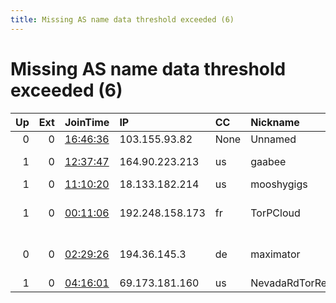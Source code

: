 ```yaml
---
title: Missing AS name data threshold exceeded (6)
---
```


# Missing AS name data threshold exceeded (6)

|   Up |   Ext | JoinTime                                                                                            | IP              | CC   | Nickname         |   ORp |   Dirp | Version   | Contact                   | OS    |   eFamMembers |
|-----:|------:|:----------------------------------------------------------------------------------------------------|:----------------|:-----|:-----------------|------:|-------:|:----------|:--------------------------|:------|--------------:|
|    0 |     0 | [16:46:36](https://metrics.torproject.org/rs.html#details/10DB570DF550155B92535089D023AAD67BA36B58) | 103.155.93.82   | None | Unnamed          |  9011 |      0 | 0.3.5.12  | None                      | Linux |             1 |
|    1 |     0 | [12:37:47](https://metrics.torproject.org/rs.html#details/3FC97303375DA5E0D49FA03F7DE9489C1086B1D4) | 164.90.223.213  | us   | gaabee           |  9001 |   9030 | 0.4.4.6   | gaabee24 at protonmail do | Linux |             1 |
|    1 |     0 | [11:10:20](https://metrics.torproject.org/rs.html#details/AAE30543E357942A478D8B4A1FEE2E1DFD5E7687) | 18.133.182.214  | us   | mooshygigs       |   443 |   9030 | 0.4.2.7   | None                      | Linux |             1 |
|    1 |     0 | [00:11:06](https://metrics.torproject.org/rs.html#details/12DFC8CE6BD3C5BF0CCBC4DAFFE1F072A8A797E7) | 192.248.158.173 | fr   | TorPCloud        |  9001 |      0 | 0.4.4.6   | admin at planet-cloud dot | Linux |             1 |
|    0 |     0 | [02:29:26](https://metrics.torproject.org/rs.html#details/76C15832AC4E7ACA1510CF9FA366A3FB64FBCEC8) | 194.36.145.3    | de   | maximator        |  9001 |   9030 | 0.3.5.10  | 0xA11D67AA Peter Kornherr | Linux |             1 |
|    1 |     0 | [04:16:01](https://metrics.torproject.org/rs.html#details/C08101FB1A1317EA903C970FAFA3E0340A9CB5F7) | 69.173.181.160  | us   | NevadaRdTorRelay |  9001 |   9030 | 0.4.2.7   | None                      | Linux |             1 |
